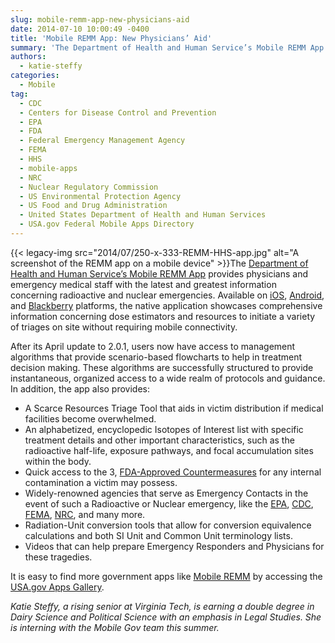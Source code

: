 ```yaml
---
slug: mobile-remm-app-new-physicians-aid
date: 2014-07-10 10:00:49 -0400
title: 'Mobile REMM App: New Physicians’ Aid'
summary: 'The Department of Health and Human Service’s Mobile REMM App provides physicians and emergency medical staff with the latest and greatest information concerning radioactive and nuclear emergencies. Available on iOS, Android, and Blackberry platforms, the native application showcases comprehensive information concerning dose'
authors:
  - katie-steffy
categories:
  - Mobile
tag:
  - CDC
  - Centers for Disease Control and Prevention
  - EPA
  - FDA
  - Federal Emergency Management Agency
  - FEMA
  - HHS
  - mobile-apps
  - NRC
  - Nuclear Regulatory Commission
  - US Environmental Protection Agency
  - US Food and Drug Administration
  - United States Department of Health and Human Services
  - USA.gov Federal Mobile Apps Directory
---
```


{{< legacy-img src="2014/07/250-x-333-REMM-HHS-app.jpg" alt="A screenshot of the REMM app on a mobile device" >}}The [Department of Health and Human Service’s Mobile REMM App](http://www.remm.nlm.gov/downloadmremm.htm) provides physicians and emergency medical staff with the latest and greatest information concerning radioactive and nuclear emergencies. Available on [iOS](https://itunes.apple.com/us/app/mobile-remm-radiation-emergency/id372600451?mt=8), [Android](https://play.google.com/store/apps/details?id=gov.nih.nlm.sis.remm), and [Blackberry](http://appworld.blackberry.com/webstore/content/45722/?lang=en&countrycode=US) platforms, the native application showcases comprehensive information concerning dose estimators and resources to initiate a variety of triages on site without requiring mobile connectivity.

After its April update to 2.0.1, users now have access to management algorithms that provide scenario-based flowcharts to help in treatment decision making. These algorithms are successfully structured to provide instantaneous, organized access to a wide realm of protocols and guidance. In addition, the app also provides:

  * A Scarce Resources Triage Tool that aids in victim distribution if medical facilities become overwhelmed.
  * An alphabetized, encyclopedic Isotopes of Interest list with specific treatment details and other important characteristics, such as the radioactive half-life, exposure pathways, and focal accumulation sites within the body.
  * Quick access to the 3, [FDA-Approved Countermeasures](http://www.fda.gov/Drugs/EmergencyPreparedness/BioterrorismandDrugPreparedness/ucm063807.htm) for any internal contamination a victim may possess.
  * Widely-renowned agencies that serve as Emergency Contacts in the event of such a Radioactive or Nuclear emergency, like the [EPA](http://www.epa.gov/rpdweb00/rert/), [CDC](http://emergency.cdc.gov/radiation/), [FEMA](http://www.fema.gov/radiological-emergency-preparedness-program), [NRC](http://www.nrc.gov/about-nrc/emerg-preparedness.html), and many more.
  * Radiation-Unit conversion tools that allow for conversion equivalence calculations and both SI Unit and Common Unit terminology lists.
  * Videos that can help prepare Emergency Responders and Physicians for these tragedies.

It is easy to find more government apps like [Mobile REMM](http://www.remm.nlm.gov/downloadmremm.htm) by accessing the [USA.gov Apps Gallery](http://apps.usa.gov).

 _Katie Steffy, a rising senior at Virginia Tech, is earning a double degree in Dairy Science and Political Science with an emphasis in Legal Studies. She is interning with the Mobile Gov team this summer._